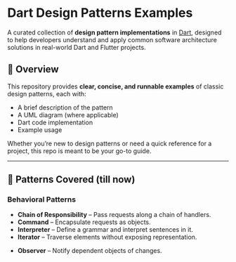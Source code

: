 # Dart Design Patterns Examples

A curated collection of **design pattern implementations** in [Dart](https://dart.dev/), designed to help developers understand and apply common software architecture solutions in real-world Dart and Flutter projects.

## 📖 Overview

This repository provides **clear, concise, and runnable examples** of classic design patterns, each with:
- A brief description of the pattern
- A UML diagram (where applicable)
- Dart code implementation
- Example usage

Whether you’re new to design patterns or need a quick reference for a project, this repo is meant to be your go-to guide.

---

## 📂 Patterns Covered (till now)

<!-- ### Creational Patterns
- **Singleton** – Ensure a class has only one instance.
- **Factory Method** – Create objects without specifying the exact class.
- **Abstract Factory** – Provide an interface for creating families of related objects.
- **Builder** – Separate object construction from its representation.
- **Prototype** – Clone objects without depending on their concrete classes. -->

<!-- ### Structural Patterns
- **Adapter** – Allow incompatible interfaces to work together.
- **Bridge** – Decouple an abstraction from its implementation.
- **Composite** – Treat individual objects and compositions uniformly.
- **Decorator** – Add behavior to objects dynamically.
- **Facade** – Provide a simplified interface to a complex subsystem.
- **Flyweight** – Minimize memory usage by sharing state.
- **Proxy** – Control access to another object. -->

### Behavioral Patterns
- **Chain of Responsibility** – Pass requests along a chain of handlers.
- **Command** – Encapsulate requests as objects.
- **Interpreter** – Define a grammar and interpret sentences in it.
- **Iterator** – Traverse elements without exposing representation.
<!-- - **Mediator** – Define an object to coordinate communication. -->
<!-- - **Memento** – Capture and restore an object’s state. -->
- **Observer** – Notify dependent objects of changes.
<!-- - **State** – Change behavior when an object’s state changes. -->
<!-- - **Strategy** – Define a family of algorithms and make them interchangeable. -->
<!-- - **Template Method** – Define the skeleton of an algorithm. -->
<!-- - **Visitor** – Separate algorithms from object structures. -->